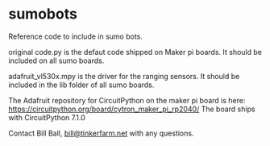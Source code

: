 # sumobots
Reference code to include in sumo bots.

original code.py is the defaut code shipped on Maker pi boards. It should be included on all sumo boards.

adafruit_vl530x.mpy is the driver for the ranging sensors. It should be included in the lib folder of all sumo boards.

The Adafruit repository for CircuitPython on the maker pi board is here: https://circuitpython.org/board/cytron_maker_pi_rp2040/
The board ships with CircuitPython 7.1.0

Contact Bill Ball, bill@tinkerfarm.net with any questions.
